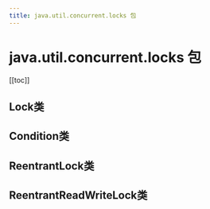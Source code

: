 ```yaml
---
title: java.util.concurrent.locks 包
---
```


# java.util.concurrent.locks 包

[[toc]]

## Lock类

## Condition类

## ReentrantLock类

## ReentrantReadWriteLock类